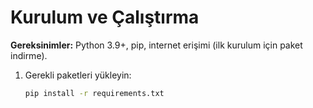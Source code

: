 # Kurulum ve Çalıştırma

**Gereksinimler:** Python 3.9+, pip, internet erişimi (ilk kurulum için paket indirme).

1. Gerekli paketleri yükleyin:
   ```bash
   pip install -r requirements.txt
